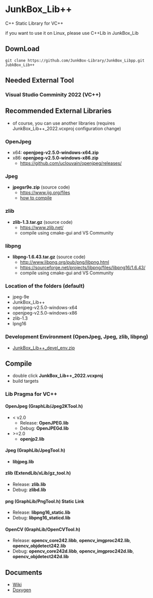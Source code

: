 # JunkBox_Lib++
C++ Static Library for VC++

if you want to use it on Linux, please use C++Lib in JunkBox_Lib

## DownLoad
```
git clone https://github.com/JunkBox-Library/JunkBox_Libpp.git JubkBox_Lib++
```

## Needed External Tool
### Visual Studio Comminity 2022 (VC++)

## Recommended External Libraries
* of course, you can use another libraries (requires JunkBox_Lib++_2022.vcxproj configuration change)
### OpenJpeg
* x64: **openjpeg-v2.5.0-windows-x64.zip**
* x86: **openjpeg-v2.5.0-windows-x86.zip**
  * https://github.com/uclouvain/openjpeg/releases/

### Jpeg
* **jpegsr9e.zip** (source code)
  * https://www.ijg.org/files
  * [how to compile](https://github.com/JunkBox-Library/JunkBox_Libpp/wiki/libjpeg)

### zlib
* **zlib-1.3.tar.gz** (source code)
   * https://www.zlib.net/
   * compile using cmake-gui and VS Community

### libpng
* **libpng-1.6.43.tar.gz** (source code)
  * http://www.libpng.org/pub/png/libpng.html
  * https://sourceforge.net/projects/libpng/files/libpng16/1.6.43/
  * compile using cmake-gui and VS Community
 
### Location of the folders (default)
* jpeg-9e
* JunkBox_Lib++
* openjpeg-v2.5.0-windows-x64
* openjpeg-v2.5.0-windows-x86
* zlib-1.3
* lpng16

### Development Environment (OpenJpeg, Jpeg, zlib, libpng)
* [JunkBox_Lib++_devel_env.zip](https://blackjack.nsl.tuis.ac.jp/Download/Release/JunkBox_Lib++_devel_env_1.10.zip)

## Compile
* double click **JunkBox_Lib++_2022.vcxproj**
* build targets

### Lib Pragma for VC++
#### OpenJpeg (GraphLib/Jpeg2KTool.h)
* < v2.0
  * Release: **OpenJPEG.lib**
  * Debug: **OpenJPEGd.lib**
* \>=2.0
  * **openjp2.lib**
 
#### Jpeg (GraphLib/JpegTool.h)
* **libjpeg.lib**

#### zlib (ExtendLib/xLib/gz_tool.h)
* Release: **zlib.lib**
* Debug: **zlibd.lib**
 
#### png (GraphLib/PngTool.h) Static Link
* Release: **libpng16_static.lib**
* Debug: **libpng16_staticd.lib**

#### OpenCV (GraphLib/OpenCVTool.h)
* Release: **opencv_core242.libb**, **opencv_imgproc242.lib**, **opencv_objdetect242.lib**
* Debug: **opencv_core242d.libb**, **opencv_imgproc242d.lib**, **opencv_objdetect242d.lib**

## Documents
* [Wiki](https://polaris.star-dust.jp/pukiwiki/?JunkBox_Lib%2B%2B)
* [Doxygen](https://polaris.star-dust.jp/doxygen/JunkBox_Lib%2B%2B/)

